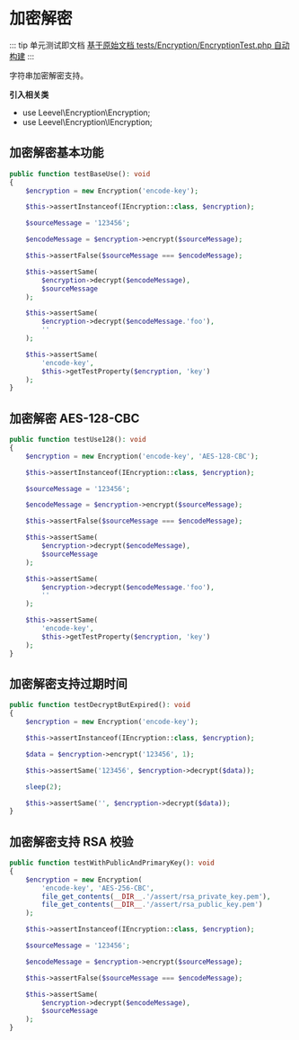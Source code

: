 # 加密解密

::: tip 单元测试即文档
[基于原始文档 tests/Encryption/EncryptionTest.php 自动构建](https://github.com/hunzhiwange/framework/blob/master/tests/Encryption/EncryptionTest.php)
:::
    
字符串加密解密支持。

**引入相关类**

 * use Leevel\Encryption\Encryption;
 * use Leevel\Encryption\IEncryption;
## 加密解密基本功能


``` php
public function testBaseUse(): void
{
    $encryption = new Encryption('encode-key');

    $this->assertInstanceof(IEncryption::class, $encryption);

    $sourceMessage = '123456';

    $encodeMessage = $encryption->encrypt($sourceMessage);

    $this->assertFalse($sourceMessage === $encodeMessage);

    $this->assertSame(
        $encryption->decrypt($encodeMessage),
        $sourceMessage
    );

    $this->assertSame(
        $encryption->decrypt($encodeMessage.'foo'),
        ''
    );

    $this->assertSame(
        'encode-key',
        $this->getTestProperty($encryption, 'key')
    );
}
```
    

## 加密解密 AES-128-CBC


``` php
public function testUse128(): void
{
    $encryption = new Encryption('encode-key', 'AES-128-CBC');

    $this->assertInstanceof(IEncryption::class, $encryption);

    $sourceMessage = '123456';

    $encodeMessage = $encryption->encrypt($sourceMessage);

    $this->assertFalse($sourceMessage === $encodeMessage);

    $this->assertSame(
        $encryption->decrypt($encodeMessage),
        $sourceMessage
    );

    $this->assertSame(
        $encryption->decrypt($encodeMessage.'foo'),
        ''
    );

    $this->assertSame(
        'encode-key',
        $this->getTestProperty($encryption, 'key')
    );
}
```
    

## 加密解密支持过期时间


``` php
public function testDecryptButExpired(): void
{
    $encryption = new Encryption('encode-key');

    $this->assertInstanceof(IEncryption::class, $encryption);

    $data = $encryption->encrypt('123456', 1);

    $this->assertSame('123456', $encryption->decrypt($data));

    sleep(2);

    $this->assertSame('', $encryption->decrypt($data));
}
```
    

## 加密解密支持 RSA 校验


``` php
public function testWithPublicAndPrimaryKey(): void
{
    $encryption = new Encryption(
        'encode-key', 'AES-256-CBC',
        file_get_contents(__DIR__.'/assert/rsa_private_key.pem'),
        file_get_contents(__DIR__.'/assert/rsa_public_key.pem')
    );

    $this->assertInstanceof(IEncryption::class, $encryption);

    $sourceMessage = '123456';

    $encodeMessage = $encryption->encrypt($sourceMessage);

    $this->assertFalse($sourceMessage === $encodeMessage);

    $this->assertSame(
        $encryption->decrypt($encodeMessage),
        $sourceMessage
    );
}
```